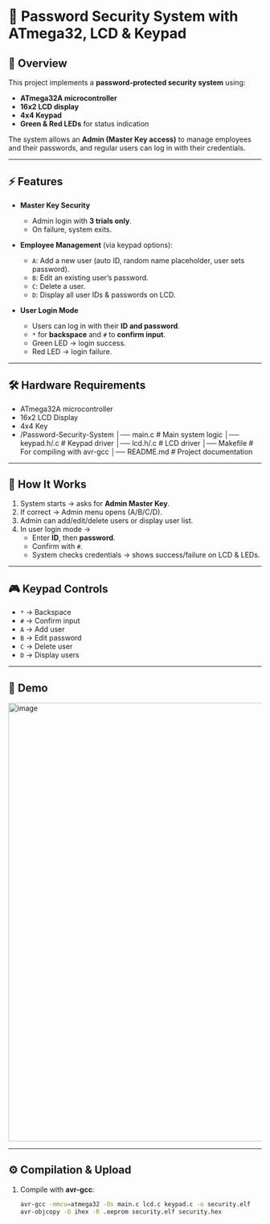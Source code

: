 # 🔐 Password Security System with ATmega32, LCD & Keypad

## 📖 Overview
This project implements a **password-protected security system** using:
- **ATmega32A microcontroller**
- **16x2 LCD display**
- **4x4 Keypad**
- **Green & Red LEDs** for status indication  

The system allows an **Admin (Master Key access)** to manage employees and their passwords, and regular users can log in with their credentials.

---

## ⚡ Features
- **Master Key Security**  
  - Admin login with **3 trials only**.  
  - On failure, system exits.  

- **Employee Management** (via keypad options):  
  - `A`: Add a new user (auto ID, random name placeholder, user sets password).  
  - `B`: Edit an existing user’s password.  
  - `C`: Delete a user.  
  - `D`: Display all user IDs & passwords on LCD.  

- **User Login Mode**  
  - Users can log in with their **ID and password**.  
  - `*` for **backspace** and `#` to **confirm input**.  
  - Green LED → login success.  
  - Red LED → login failure.  

---

## 🛠 Hardware Requirements
- ATmega32A microcontroller  
- 16x2 LCD Display  
- 4x4 Key
- /Password-Security-System
│── main.c # Main system logic
│── keypad.h/.c # Keypad driver
│── lcd.h/.c # LCD driver
│── Makefile # For compiling with avr-gcc
│── README.md # Project documentation



---

## 🚀 How It Works
1. System starts → asks for **Admin Master Key**.  
2. If correct → Admin menu opens (A/B/C/D).  
3. Admin can add/edit/delete users or display user list.  
4. In user login mode →  
   - Enter **ID**, then **password**.  
   - Confirm with `#`.  
   - System checks credentials → shows success/failure on LCD & LEDs.  

---

## 🎮 Keypad Controls
- `*` → Backspace  
- `#` → Confirm input  
- `A` → Add user  
- `B` → Edit password  
- `C` → Delete user  
- `D` → Display users  

---

## 📸 Demo
<img width="1245" height="872" alt="image" src="https://github.com/user-attachments/assets/ad4cfef8-a152-471d-90f4-66fcf18078b4" />


---

## ⚙️ Compilation & Upload
1. Compile with **avr-gcc**:
   ```sh
   avr-gcc -mmcu=atmega32 -Os main.c lcd.c keypad.c -o security.elf
   avr-objcopy -O ihex -R .eeprom security.elf security.hex

